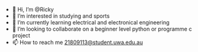 - 👋 Hi, I’m @Ricky
- 👀 I’m interested in studying and sports
- 🌱 I’m currently learning electrical and electronical engineering
- 💞️ I’m looking to collaborate on a beginner level python or programme c project
- 📫 How to reach me 21809113@student.uwa.edu.au

<!---
RoyaleENSC/RoyaleENSC is a ✨ special ✨ repository because its `README.md` (this file) appears on your GitHub profile.
You can click the Preview link to take a look at your changes.
--->
